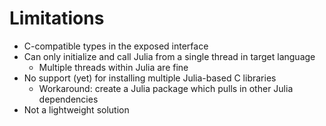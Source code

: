 # Limitations

- C-compatible types in the exposed interface
- Can only initialize and call Julia from a single thread in target language
  - Multiple threads within Julia are fine
- No support (yet) for installing multiple Julia-based C libraries
  - Workaround: create a Julia package which pulls in other Julia dependencies
- Not a lightweight solution
